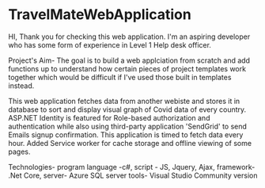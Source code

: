 # TravelMateWebApplication

HI, Thank you for checking this web application.
I'm an aspiring developer who has some form of experience in Level 1 Help desk officer.

Project's Aim-
The goal is to build a web applciation from scratch and add functions up to understand how certain
pieces of project templates work together which would be difficult if I've used those built in templates instead.

This web application fetches data from another webiste and stores it in database to sort and display visual
graph of Covid data of every country. ASP.NET Identity is featured for Role-based authorization and authentication
while also using third-party application 'SendGrid' to send Emails signup confirmation. This application is timed to 
fetch data every hour. Added Service worker for cache storage and offline viewing of some pages.

Technologies-
program language -c#,
script - JS, Jquery, Ajax,
framework- .Net Core,
server- Azure SQL server
tools- Visual Studio Community version
